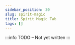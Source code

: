 ```yaml
---
sidebar_position: 30
slug: spirit-magic
title: Spirit Magic Tab
tags: []
---
```


:::info TODO – Not yet written :::
